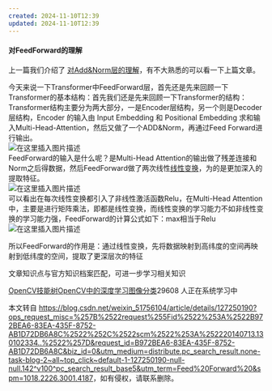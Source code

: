 ```yaml
---
created: 2024-11-10T12:39
updated: 2024-11-10T12:39
---
```

 

#### 对FeedForward的理解

  
上一篇我们介绍了 [对Add&Norm层的理解](https://blog.csdn.net/weixin_51756104/article/details/127232344?spm=1001.2014.3001.5501)，有不大熟悉的可以看一下上篇文章。

今天来说一下Transformer中FeedForward层，首先还是先来回顾一下Transformer的基本结构：首先我们还是先来回顾一下Transformer的结构：Transformer结构主要分为两大部分，一是Encoder层结构，另一个则是Decoder层结构，Encoder 的输入由 Input Embedding 和 Positional Embedding 求和输入Multi-Head-Attention，然后又做了一个ADD&Norm，再通过Feed Forward进行输出。  
![在这里插入图片描述](https://i-blog.csdnimg.cn/blog_migrate/94d1bc4e446bb7f89d77bdd96f0e2348.png)  
FeedForward的输入是什么呢？是Multi-Head Attention的输出做了残差连接和Norm之后得数据，然后FeedForward做了两次线性[线性变换](https://so.csdn.net/so/search?q=%E7%BA%BF%E6%80%A7%E5%8F%98%E6%8D%A2&spm=1001.2101.3001.7020)，为的是更加深入的提取特征。  
![在这里插入图片描述](https://i-blog.csdnimg.cn/blog_migrate/50cb6a35aa5a2f3cdd2725f54f5a4d86.png)  
可以看出在每次线性变换都引入了非线性激活函数Relu，在Multi-Head Attention中，主要是进行矩阵乘法，即都是线性变换，而线性变换的学习能力不如非线性变换的学习能力强，FeedForward的计算公式如下：max相当于Relu  
![在这里插入图片描述](https://i-blog.csdnimg.cn/blog_migrate/ce6d6677ef444833ad9cea5468c6aa94.png)

所以FeedForward的作用是：通过线性变换，先将数据映射到高纬度的空间再映射到低纬度的空间，提取了更深层次的特征

 

文章知识点与官方知识档案匹配，可进一步学习相关知识

[OpenCV技能树](https://edu.csdn.net/skill/opencv/opencv-a181ede3b8c7487fbcc212796c27ce77?utm_source=csdn_ai_skill_tree_blog)[OpenCV中的深度学习](https://edu.csdn.net/skill/opencv/opencv-a181ede3b8c7487fbcc212796c27ce77?utm_source=csdn_ai_skill_tree_blog)[图像分类](https://edu.csdn.net/skill/opencv/opencv-a181ede3b8c7487fbcc212796c27ce77?utm_source=csdn_ai_skill_tree_blog)29608 人正在系统学习中

本文转自 <https://blog.csdn.net/weixin_51756104/article/details/127250190?ops_request_misc=%257B%2522request%255Fid%2522%253A%2522B972BEA6-83EA-435F-8752-AB1D72DB6A8C%2522%252C%2522scm%2522%253A%252220140713.130102334..%2522%257D&request_id=B972BEA6-83EA-435F-8752-AB1D72DB6A8C&biz_id=0&utm_medium=distribute.pc_search_result.none-task-blog-2~all~top_click~default-1-127250190-null-null.142^v100^pc_search_result_base5&utm_term=Feed%20Forward%20&spm=1018.2226.3001.4187>，如有侵权，请联系删除。